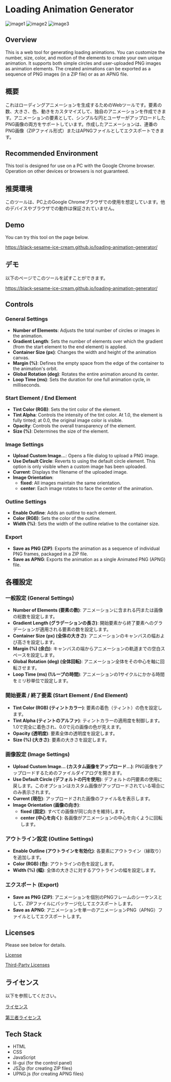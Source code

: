 # Loading Animation Generator

![image1](images/loading_animation_1.png)
![image2](images/loading_animation_2.png)
![image3](images/loading_animation_3.png)

## Overview
This is a web tool for generating loading animations. You can customize the number, size, color, and motion of the elements to create your own unique animation. It supports both simple circles and user-uploaded PNG images as animation elements. The created animations can be exported as a sequence of PNG images (in a ZIP file) or as an APNG file.

## 概要
これはローディングアニメーションを生成するためのWebツールです。要素の数、大きさ、色、動きをカスタマイズして、独自のアニメーションを作成できます。アニメーションの要素として、シンプルな円とユーザーがアップロードしたPNG画像の両方をサポートしています。作成したアニメーションは、連番のPNG画像（ZIPファイル形式）またはAPNGファイルとしてエクスポートできます。

## Recommended Environment
This tool is designed for use on a PC with the Google Chrome browser. Operation on other devices or browsers is not guaranteed.

## 推奨環境
このツールは、PC上のGoogle Chromeブラウザでの使用を想定しています。他のデバイスやブラウザでの動作は保証されていません。

## Demo
You can try this tool on the page below.

https://black-sesame-ice-cream.github.io/loading-animation-generator/

## デモ
以下のページでこのツールを試すことができます。

https://black-sesame-ice-cream.github.io/loading-animation-generator/

## Controls
### General Settings
- **Number of Elements**: Adjusts the total number of circles or images in the animation.
- **Gradient Length**: Sets the number of elements over which the gradient (from the start element to the end element) is applied.
- **Container Size (px)**: Changes the width and height of the animation canvas.
- **Margin (%)**: Defines the empty space from the edge of the container to the animation's orbit.
- **Global Rotation (deg)**: Rotates the entire animation around its center.
- **Loop Time (ms)**: Sets the duration for one full animation cycle, in milliseconds.

### Start Element / End Element
- **Tint Color (RGB)**: Sets the tint color of the element.
- **Tint Alpha**: Controls the intensity of the tint color. At 1.0, the element is fully tinted; at 0.0, the original image color is visible.
- **Opacity**: Controls the overall transparency of the element.
- **Size (%)**: Determines the size of the element.

### Image Settings
- **Upload Custom Image...**: Opens a file dialog to upload a PNG image.
- **Use Default Circle**: Reverts to using the default circle element. This option is only visible when a custom image has been uploaded.
- **Current**: Displays the filename of the uploaded image.
- **Image Orientation**:
    - **fixed**: All images maintain the same orientation.
    - **center**: Each image rotates to face the center of the animation.

### Outline Settings
- **Enable Outline**: Adds an outline to each element.
- **Color (RGB)**: Sets the color of the outline.
- **Width (%)**: Sets the width of the outline relative to the container size.

### Export
- **Save as PNG (ZIP)**: Exports the animation as a sequence of individual PNG frames, packaged in a ZIP file.
- **Save as APNG**: Exports the animation as a single Animated PNG (APNG) file.

## 各種設定

### 一般設定 (General Settings)
- **Number of Elements (要素の数)**: アニメーションに含まれる円または画像の総数を設定します。
- **Gradient Length (グラデーションの長さ)**: 開始要素から終了要素へのグラデーションが適用される要素の数を設定します。
- **Container Size (px) (全体の大きさ)**: アニメーションのキャンバスの幅および高さを設定します。
- **Margin (%) (余白)**: キャンバスの端からアニメーションの軌道までの空白スペースを設定します。
- **Global Rotation (deg) (全体回転)**: アニメーション全体をその中心を軸に回転させます。
- **Loop Time (ms) (1ループの時間)**: アニメーションの1サイクルにかかる時間をミリ秒単位で設定します。

### 開始要素 / 終了要素 (Start Element / End Element)
- **Tint Color (RGB) (ティントカラー)**: 要素の着色（ティント）の色を設定します。
- **Tint Alpha (ティントのアルファ)**: ティントカラーの適用度を制御します。1.0で完全に着色され、0.0で元の画像の色が見えます。
- **Opacity (透明度)**: 要素全体の透明度を設定します。
- **Size (%) (大きさ)**: 要素の大きさを設定します。

### 画像設定 (Image Settings)
- **Upload Custom Image... (カスタム画像をアップロード...)**: PNG画像をアップロードするためのファイルダイアログを開きます。
- **Use Default Circle (デフォルトの円を使用)**: デフォルトの円要素の使用に戻します。このオプションはカスタム画像がアップロードされている場合にのみ表示されます。
- **Current (現在)**: アップロードされた画像のファイル名を表示します。
- **Image Orientation (画像の向き)**:
    - **fixed (固定)**: すべての画像が同じ向きを維持します。
    - **center (中心を向く)**: 各画像がアニメーションの中心を向くように回転します。

### アウトライン設定 (Outline Settings)
- **Enable Outline (アウトラインを有効化)**: 各要素にアウトライン（縁取り）を追加します。
- **Color (RGB) (色)**: アウトラインの色を設定します。
- **Width (%) (幅)**: 全体の大きさに対するアウトラインの幅を設定します。

### エクスポート (Export)
- **Save as PNG (ZIP)**: アニメーションを個別のPNGフレームのシーケンスとして、ZIPファイルにパッケージ化してエクスポートします。
- **Save as APNG**: アニメーションを単一のアニメーションPNG（APNG）ファイルとしてエクスポートします。

## Licenses
Please see below for details.

[License](LICENSE/)

[Third-Party Licenses](THIRD-PARTY-LICENSES.txt/)

## ライセンス
以下を参照してください。

[ライセンス](LICENSE/)

[第三者ライセンス](THIRD-PARTY-LICENSES.txt/)

## Tech Stack
- HTML
- CSS
- JavaScript
- lil-gui (for the control panel)
- JSZip (for creating ZIP files)
- UPNG.js (for creating APNG files)